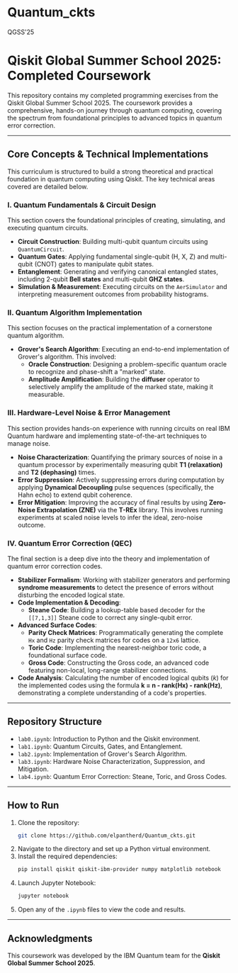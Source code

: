 # Quantum_ckts
QGSS'25
# Qiskit Global Summer School 2025: Completed Coursework

This repository contains my completed programming exercises from the Qiskit Global Summer School 2025. The coursework provides a comprehensive, hands-on journey through quantum computing, covering the spectrum from foundational principles to advanced topics in quantum error correction.

---

## Core Concepts & Technical Implementations

This curriculum is structured to build a strong theoretical and practical foundation in quantum computing using Qiskit. The key technical areas covered are detailed below.

### I. Quantum Fundamentals & Circuit Design
This section covers the foundational principles of creating, simulating, and executing quantum circuits.
- **Circuit Construction**: Building multi-qubit quantum circuits using `QuantumCircuit`.
- **Quantum Gates**: Applying fundamental single-qubit (H, X, Z) and multi-qubit (CNOT) gates to manipulate qubit states.
- **Entanglement**: Generating and verifying canonical entangled states, including 2-qubit **Bell states** and multi-qubit **GHZ states**.
- **Simulation & Measurement**: Executing circuits on the `AerSimulator` and interpreting measurement outcomes from probability histograms.

### II. Quantum Algorithm Implementation
This section focuses on the practical implementation of a cornerstone quantum algorithm.
- **Grover's Search Algorithm**: Executing an end-to-end implementation of Grover's algorithm. This involved:
    - **Oracle Construction**: Designing a problem-specific quantum oracle to recognize and phase-shift a "marked" state.
    - **Amplitude Amplification**: Building the **diffuser** operator to selectively amplify the amplitude of the marked state, making it measurable.

### III. Hardware-Level Noise & Error Management
This section provides hands-on experience with running circuits on real IBM Quantum hardware and implementing state-of-the-art techniques to manage noise.
- **Noise Characterization**: Quantifying the primary sources of noise in a quantum processor by experimentally measuring qubit **T1 (relaxation)** and **T2 (dephasing)** times.
- **Error Suppression**: Actively suppressing errors during computation by applying **Dynamical Decoupling** pulse sequences (specifically, the Hahn echo) to extend qubit coherence.
- **Error Mitigation**: Improving the accuracy of final results by using **Zero-Noise Extrapolation (ZNE)** via the **T-REx** library. This involves running experiments at scaled noise levels to infer the ideal, zero-noise outcome.

### IV. Quantum Error Correction (QEC)
The final section is a deep dive into the theory and implementation of quantum error correction codes.
- **Stabilizer Formalism**: Working with stabilizer generators and performing **syndrome measurements** to detect the presence of errors without disturbing the encoded logical state.
- **Code Implementation & Decoding**:
    - **Steane Code**: Building a lookup-table based decoder for the `[[7,1,3]]` Steane code to correct any single-qubit error.
- **Advanced Surface Codes**:
    - **Parity Check Matrices**: Programmatically generating the complete `Hx` and `Hz` parity check matrices for codes on a `12x6` lattice.
    - **Toric Code**: Implementing the nearest-neighbor toric code, a foundational surface code.
    - **Gross Code**: Constructing the Gross code, an advanced code featuring non-local, long-range stabilizer connections.
- **Code Analysis**: Calculating the number of encoded logical qubits ($k$) for the implemented codes using the formula **k = n - rank(Hx) - rank(Hz)**, demonstrating a complete understanding of a code's properties.

---

## Repository Structure

- `lab0.ipynb`: Introduction to Python and the Qiskit environment.
- `lab1.ipynb`: Quantum Circuits, Gates, and Entanglement.
- `lab2.ipynb`: Implementation of Grover's Search Algorithm.
- `lab3.ipynb`: Hardware Noise Characterization, Suppression, and Mitigation.
- `lab4.ipynb`: Quantum Error Correction: Steane, Toric, and Gross Codes.

---

## How to Run

1.  Clone the repository:
    ```bash
    git clone https://github.com/elpantherd/Quantum_ckts.git
    ```
2.  Navigate to the directory and set up a Python virtual environment.
3.  Install the required dependencies:
    ```bash
    pip install qiskit qiskit-ibm-provider numpy matplotlib notebook
    ```
4.  Launch Jupyter Notebook:
    ```bash
    jupyter notebook
    ```
5.  Open any of the `.ipynb` files to view the code and results.

---

## Acknowledgments
This coursework was developed by the IBM Quantum team for the **Qiskit Global Summer School 2025**.
